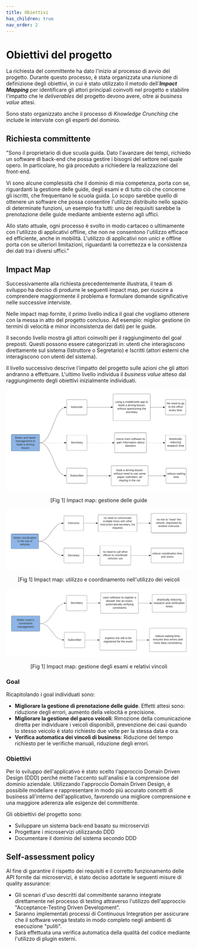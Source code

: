 ```yaml
---
title: Obiettivi
has_children: true
nav_order: 2
---
```


# Obiettivi del progetto
La richiesta del committente ha dato l'inizio al processo di avvio del progetto. Durante questo processo, è stata organizzata una riunione di definizione degli obiettivi, in cui è stato utilizzato il metodo dell'***Impact Mapping*** per identificare gli attori principali coinvolti nel progetto e stabilire l'impatto che le *deliverables* del progetto devono avere, oltre ai *business value* attesi.

Sono stato organizzato anche il processo di *Knowledge Crunching* che include le interviste con gli esperti del dominio.

##  Richiesta committente

"Sono il proprietario di due scuola guida. Dato l'avanzare dei tempi, richiedo un software di back-end che possa gestire i bisogni del settore nel quale opero.
In particolare, ho già proceduto a richiedere la realizzazione del front-end.

Vi sono alcune complessità che il dominio di mia competenza, porta con se, riguardanti la gestione delle guide, degli esami e di tutto ciò che concerne gli iscritti, che frequentano le scuola guida.
Lo scopo sarebbe quello di ottenere un software che possa consentire l'utilizzo distribuito nello spazio di determinate funzioni, un esempio fra tutti: uno dei requisiti sarebbe la prenotazione delle guide mediante ambiente esterno agli uffici.

Allo stato attuale, ogni processo è svolto in modo cartaceo o ultimamente con l'utilizzo di applicativi offline, che non ne consentono l'utilizzo efficace ed efficiente, anche in mobilità.
L'utilizzo di applicativi non unici e offline porta con se ulteriori limitazioni, riguardanti la correttezza e la consistenza dei dati tra i diversi uffici."

## Impact Map

Successivamente alla richiesta precedentemente illustrata, il team di sviluppo ha deciso di produrre le seguenti impact map, per riuscire a comprendere maggiormente il problema e formulare domande significative nelle successive interviste.

Nelle impact map fornite, il primo livello indica il goal che vogliamo ottenere con la messa in atto del progetto concluso.
Ad esempio: miglior gestione (in termini di velocità e minor inconsistenza dei dati) per le guide.

Il secondo livello mostra gli attori coinvolti per il raggiungimento del goal preposti. Questi possono essere categorizzati in: utenti che interagiscono direttamente sul sistema (Istruttore o Segretario) e Iscritti (attori esterni che interagiscono con utenti del sistema).

Il livello successivo descrive l'impatto del progetto sulle azioni che gli attori andranno a effettuare.
L'ultimo livello individua il *business value* atteso dal raggiungimento degli obiettivi inizialmente individuati.

<div align="center">
      <img id="fig1" src="img/imp_drivingLesson.png">
      <p align="center" >[Fig 1] Impact map: gestione delle guide</p>
</div>

<div align="center">
      <img id="fig1" src="img/imp_vehicles.png">
      <p align="center" >[Fig 1] Impact map: utilizzo e coordinamento nell'utilizzo dei veicoli</p>
</div>

<div align="center">
      <img id="fig1" src="img/imp_exams.png">
      <p align="center" >[Fig 1] Impact map: gestione degli esami e relativi vincoli</p>
</div>


### Goal
Ricapitolando i goal individuati sono:
- **Migliorare la gestione di prenotazione delle guide**. Effetti attesi sono: riduzione degli errori, aumento della velocità e precisione.
- **Migliorare la gestione del parco veicoli**: Rimozione della comunicazione diretta per individuare i veicoli disponibili, prevenzione dei casi quando lo stesso veicolo è stato richiesto due volte per la stessa data e ora.
- **Verifica automatica dei vincoli di business**: Riduzione del tempo richiesto per le verifiche manuali, riduzione degli errori.

### Obiettivi
Per lo sviluppo dell'applicativo è stato scelto l'approccio Domain Driven Design (DDD) perché mette l'accento sull'analisi e la comprensione del dominio aziendale. Utilizzando l'approccio Domain Driven Design, è possibile modellare e rappresentare in modo più accurato concetti di business all'interno dell'applicativo, favorendo una migliore comprensione e una maggiore aderenza alle esigenze del committente.

Gli obbiettivi del progetto sono:

- Sviluppare un sistema back-end basato su microservizi
- Progettare i microservizi utilizzando DDD
- Documentare il dominio del sistema secondo DDD 


## Self-assessment policy
Al fine di garantire il rispetto dei requisiti e il corretto funzionamento delle API fornite dai microservizi, è stato deciso adottate le seguenti misure di quality assurance:
- Gli scenari d'uso descritti dal committente saranno integrate direttamente nel processo di testing attraverso l'utilizzo dell'approccio "Acceptance-Testing Driven Development".
- Saranno implementati processi di Continuous Integration per assicurare che il software venga testato in modo completo negli ambienti di esecuzione "puliti".
- Sarà effettuata una verifica automatica della qualità del codice mediante l'utilizzo di plugin esterni.
